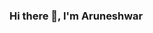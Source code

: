  ### Hi there 👋, I'm Aruneshwar


<!--
**AAK-9/AAK-9** is a ✨ _special_ ✨ repository because its `README.md` (this file) appears on your GitHub profile.

- 🔭 I’m currently working on web-devolopment and software dev
- 🌱 I’m currently learning html,css and javascript and a bit of python
- 🤔 I’m looking for help with ...
- 💬 Interested in tech 💻
- 📫 How to reach me: aruneshwar.aak@gmail.com

-->
